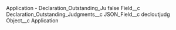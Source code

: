 <?xml version="1.0" encoding="UTF-8"?>
<CustomMetadata xmlns="http://soap.sforce.com/2006/04/metadata" xmlns:xsi="http://www.w3.org/2001/XMLSchema-instance" xmlns:xsd="http://www.w3.org/2001/XMLSchema">
    <label>Application - Declaration_Outstanding_Ju</label>
    <protected>false</protected>
    <values>
        <field>Field__c</field>
        <value xsi:type="xsd:string">Declaration_Outstanding_Judgments__c</value>
    </values>
    <values>
        <field>JSON_Field__c</field>
        <value xsi:type="xsd:string">decloutjudg</value>
    </values>
    <values>
        <field>Object__c</field>
        <value xsi:type="xsd:string">Application</value>
    </values>
</CustomMetadata>
